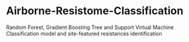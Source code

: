 # Airborne-Resistome-Classification
Random Forest, Gradient Boosting Tree and  Support Virtual Machine Classification model and site-featured resistances identification
